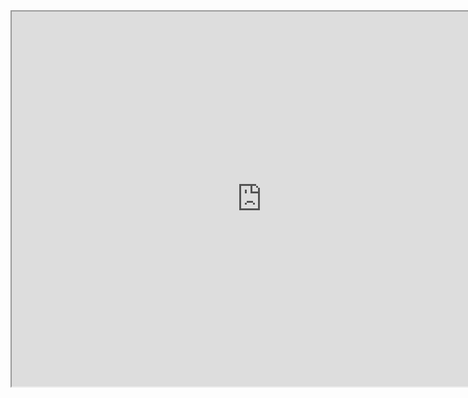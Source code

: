 <!DOCTYPE html>
<html lang="en">
<head>
  <meta charset="UTF-8">
  <meta name="viewport" content="width=device-width, initial-scale=1.0">
  <title>Website Preview</title>
</head>
<body>
  <iframe src="https://shanthrajguthalb.github.io/intro/" title="Website Preview" width="800" height="600"></iframe>
</body>
</html>
